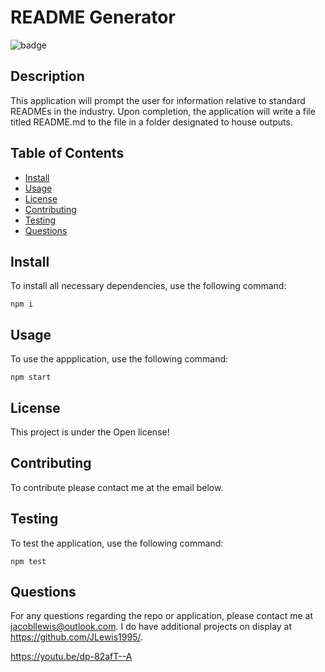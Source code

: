 # README Generator

  ![badge](https://img.shields.io/badge/license-Open-brightgreen)

  ## Description

This application will prompt the user for information relative to standard READMEs in the industry. Upon completion, the application will write a file titled README.md to the file in a folder designated to house outputs.

  ## Table of Contents
  * [Install](#install)
  * [Usage](#usage)
  * [License](#license)
  * [Contributing](#contributing)
  * [Testing](#testing)
  * [Questions](#questions)

## Install

To install all necessary dependencies, use the following command:

~~~
npm i
~~~

## Usage

To use the appplication, use the following command: 

~~~
npm start
~~~

## License

This project is under the Open license!

## Contributing
To contribute please contact me at the email below.

## Testing

To test the application, use the following command:

~~~
npm test
~~~

## Questions

For any questions regarding the repo or application, please contact me at jacobllewis@outlook.com. I do have additional projects on display at https://github.com/JLewis1995/.

https://youtu.be/dp-82afT--A
